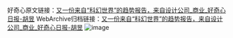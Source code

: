 好奇心原文链接：[又一份来自“科幻世界”的趋势报告，来自设计公司_商业_好奇心日报-胡昱](https://www.qdaily.com/articles/5425.html)
WebArchive归档链接：[又一份来自“科幻世界”的趋势报告，来自设计公司_商业_好奇心日报-胡昱](http://web.archive.org/web/20190623164752/https://www.qdaily.com/articles/5425.html)
![image](http://ww3.sinaimg.cn/large/007d5XDply1g3wj6rnq7xj30u039o1kx)